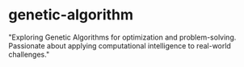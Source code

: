 # genetic-algorithm
"Exploring Genetic Algorithms for optimization and problem-solving. Passionate about applying computational intelligence to real-world challenges."
